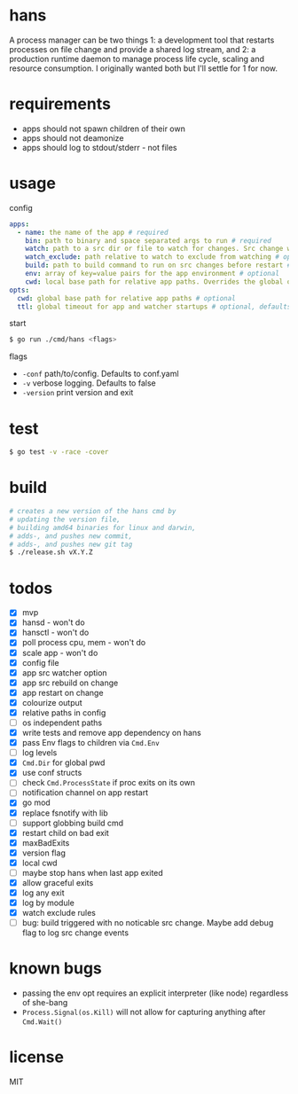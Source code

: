 # hans

A process manager can be two things 1: a development tool that restarts processes on file change and provide a shared log stream, and 2: a production runtime daemon to manage process life cycle, scaling and resource consumption. I originally wanted both but I'll settle for 1 for now.

# requirements

- apps should not spawn children of their own
- apps should not deamonize
- apps should log to stdout/stderr - not files

# usage

config
```yaml
apps:
  - name: the name of the app # required
    bin: path to binary and space separated args to run # required
    watch: path to a src dir or file to watch for changes. Src change will trigger a restart of bin # optional
    watch_exclude: path relative to watch to exclude from watching # optional
    build: path to build command to run on src changes before restart # optional
    env: array of key=value pairs for the app environment # optional
    cwd: local base path for relative app paths. Overrides the global one # optional
opts:
  cwd: global base path for relative app paths # optional
  ttl: global timeout for app and watcher startups # optional, defaults to 1s
```

start
```bash
$ go run ./cmd/hans <flags>
```

flags
- `-conf` path/to/config. Defaults to conf.yaml
- `-v` verbose logging. Defaults to false
- `-version` print version and exit

# test

```bash
$ go test -v -race -cover
```

# build

```bash
# creates a new version of the hans cmd by
# updating the version file,
# building amd64 binaries for linux and darwin,
# adds-, and pushes new commit,
# adds-, and pushes new git tag
$ ./release.sh vX.Y.Z
```

# todos

- [x] mvp
- [x] hansd - won't do
- [x] hansctl - won't do
- [x] poll process cpu, mem - won't do
- [x] scale app - won't do
- [x] config file
- [x] app src watcher option
- [x] app src rebuild on change
- [x] app restart on change
- [x] colourize output
- [x] relative paths in config
- [ ] os independent paths
- [x] write tests and remove app dependency on hans
- [x] pass Env flags to children via `Cmd.Env`
- [ ] log levels
- [x] `Cmd.Dir` for global pwd
- [x] use conf structs
- [ ] check `Cmd.ProcessState` if proc exits on its own
- [ ] notification channel on app restart
- [x] go mod
- [x] replace fsnotify with lib
- [ ] support globbing build cmd
- [x] restart child on bad exit
- [x] maxBadExits
- [x] version flag
- [x] local cwd
- [ ] maybe stop hans when last app exited
- [x] allow graceful exits
- [x] log any exit
- [x] log by module
- [x] watch exclude rules
- [ ] bug: build triggered with no noticable src change. Maybe add debug flag to log src change events

# known bugs
- passing the env opt requires an explicit interpreter (like node) regardless of she-bang
- `Process.Signal(os.Kill)` will not allow for capturing anything after `Cmd.Wait()`

# license
MIT
